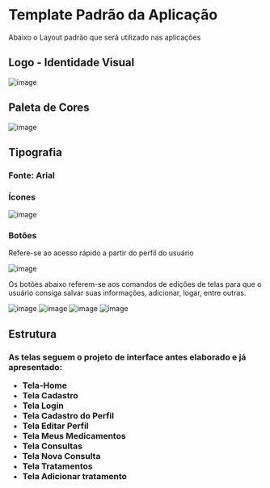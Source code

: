 # Template Padrão da Aplicação

<p>Abaixo o Layout padrão que será utilizado nas aplicações</p>

<h2>Logo - Identidade Visual</h2>

![image](https://github.com/ICEI-PUC-Minas-PMV-ADS/pmv-ads-2023-2-e2-proj-int-t11-pmv-ads-2023-2-e2-t11-projsaude360/assets/125780065/0e33cff1-f5c8-49e5-bc41-07e758f7af53)

<h2>Paleta de Cores</h2>

![image](https://github.com/ICEI-PUC-Minas-PMV-ADS/pmv-ads-2023-2-e2-proj-int-t11-pmv-ads-2023-2-e2-t11-projsaude360/assets/125780065/52fad21e-1111-4e4c-89f6-5a1a1e4e4fa4)

<h2>Tipografia</h2>

<h3>Fonte: Arial</h3>

<h3>Ícones</h3>

![image](https://github.com/ICEI-PUC-Minas-PMV-ADS/pmv-ads-2023-2-e2-proj-int-t11-pmv-ads-2023-2-e2-t11-projsaude360/assets/125780065/44975b50-5b1f-48d2-9aca-87de3f772023)

<h3>Botões</h3>

<p>Refere-se ao acesso rápido a partir do perfil do usuário</p>

![image](https://github.com/ICEI-PUC-Minas-PMV-ADS/pmv-ads-2023-2-e2-proj-int-t11-pmv-ads-2023-2-e2-t11-projsaude360/assets/125780065/ff98d071-c9ac-440e-8506-4b9b84fac573)

<p>Os botões abaixo referem-se aos comandos de edições de telas para que o usuário consiga salvar suas informações, adicionar, logar, entre outras.</p>

![image](https://github.com/ICEI-PUC-Minas-PMV-ADS/pmv-ads-2023-2-e2-proj-int-t11-pmv-ads-2023-2-e2-t11-projsaude360/assets/125780065/e6f4113d-8be1-49c6-8bb3-a24e188bee5d) ![image](https://github.com/ICEI-PUC-Minas-PMV-ADS/pmv-ads-2023-2-e2-proj-int-t11-pmv-ads-2023-2-e2-t11-projsaude360/assets/125780065/e1c58611-46ba-4b50-b01a-35569174165f) ![image](https://github.com/ICEI-PUC-Minas-PMV-ADS/pmv-ads-2023-2-e2-proj-int-t11-pmv-ads-2023-2-e2-t11-projsaude360/assets/125780065/849561ad-210d-4889-be6f-1434c78fa515) ![image](https://github.com/ICEI-PUC-Minas-PMV-ADS/pmv-ads-2023-2-e2-proj-int-t11-pmv-ads-2023-2-e2-t11-projsaude360/assets/125780065/962ac2b1-1b44-4a37-9f3d-d62d3e976f2e)


<h2> Estrutura</h2>

<h3> As telas seguem o projeto de interface antes elaborado e já apresentado: 

<ul>

<li>Tela-Home</li>
<li>Tela Cadastro</li>
<li>Tela Login</li>
<li>Tela Cadastro do Perfil</li>
<li>Tela Editar Perfil</li>
<li>Tela Meus Medicamentos</li>
<li>Tela Consultas</li>
<li>Tela Nova Consulta</li>
<li>Tela Tratamentos</li>
<li>Tela Adicionar tratamento </li>
 
</ul>




